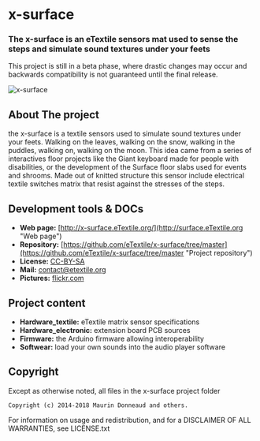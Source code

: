 # x-surface
### The x-surface is an eTextile sensors mat used to sense the steps and simulate sound textures under your feets
This project is still in a beta phase, where drastic changes may occur and backwards compatibility is not guaranteed until the final release.

![x-surface](https://live.staticflickr.com/5722/30780469262_e84a58a8a9_z_d.jpg)

## About The project
the x-surface is a textile sensors used to simulate sound textures under your feets.
Walking on the leaves, walking on the snow, walking in the puddles, walking on, walking on the moon.
This idea came from a series of interactives floor projects like the Giant keyboard made for people with disabilities, or the development of the Surface floor slabs used for events and shrooms. Made out of knitted structure this sensor include electrical textile switches matrix that resist against the stresses of the steps.

## Development tools & DOCs
* **Web page:** [http://x-surface.eTextile.org/](http://surface.eTextile.org "Web page")
* **Repository:** [https://github.com/eTextile/x-surface/tree/master](https://github.com/eTextile/x-surface/tree/master "Project repository")
* **License:** [CC-BY-SA](https://github.com/eTextile/x-surface/tree/Blob/LICENSE "E256 Matrix license")
* **Mail:** [contact@etextile.org](mailto:contact@etextile.org "eMail")
* **Pictures:** [flickr.com](https://www.flickr.com/photos/maurin/albums/72157625358921639 "Share your pictures with us")

## Project content
* **Hardware_textile:** eTextile matrix sensor specifications
* **Hardware_electronic:** extension board PCB sources
* **Firmware:** the Arduino firmware allowing interoperability
* **Softwear:** load your own sounds into the audio player software

## Copyright
Except as otherwise noted, all files in the x-surface project folder

    Copyright (c) 2014-2018 Maurin Donneaud and others.

For information on usage and redistribution, and for a DISCLAIMER OF ALL
WARRANTIES, see LICENSE.txt
